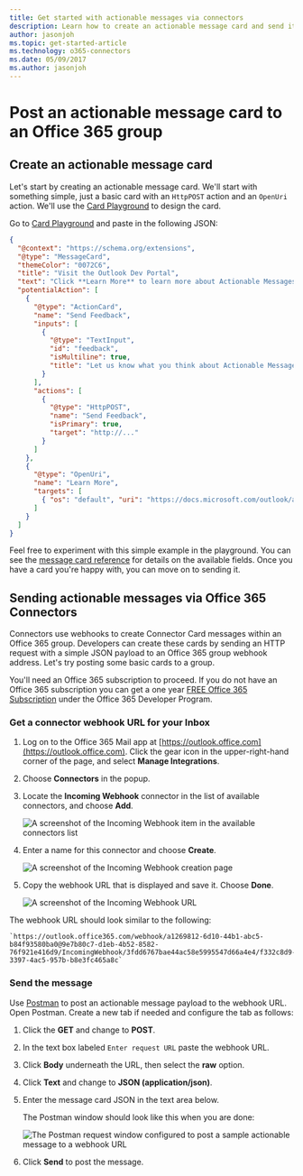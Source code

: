 ```yaml
---
title: Get started with actionable messages via connectors
description: Learn how to create an actionable message card and send it via Office 365 connectors.
author: jasonjoh
ms.topic: get-started-article
ms.technology: o365-connectors
ms.date: 05/09/2017
ms.author: jasonjoh
---
```


# Post an actionable message card to an Office 365 group

## Create an actionable message card

Let's start by creating an actionable message card. We'll start with something simple, just a basic card with an `HttpPOST` action and an `OpenUri` action. We'll use the [Card Playground](https://messagecardplayground.azurewebsites.net/) to design the card.

Go to [Card Playground](https://messagecardplayground.azurewebsites.net/) and paste in the following JSON:

```json
{
  "@context": "https://schema.org/extensions",
  "@type": "MessageCard",
  "themeColor": "0072C6",
  "title": "Visit the Outlook Dev Portal",
  "text": "Click **Learn More** to learn more about Actionable Messages!",
  "potentialAction": [
    {
      "@type": "ActionCard",
      "name": "Send Feedback",
      "inputs": [
        {
          "@type": "TextInput",
          "id": "feedback",
          "isMultiline": true,
          "title": "Let us know what you think about Actionable Messages"
        }
      ],
      "actions": [
        {
          "@type": "HttpPOST",
          "name": "Send Feedback",
          "isPrimary": true,
          "target": "http://..."
        }
      ]
    },
    {
      "@type": "OpenUri",
      "name": "Learn More",
      "targets": [
        { "os": "default", "uri": "https://docs.microsoft.com/outlook/actionable-messages" }
      ]
    }
  ]
}
```

Feel free to experiment with this simple example in the playground. You can see the [message card reference](message-card-reference.md) for details on the available fields. Once you have a card you're happy with, you can move on to sending it.

## Sending actionable messages via Office 365 Connectors

Connectors use webhooks to create Connector Card messages within an Office 365 group. Developers can create these cards by sending an HTTP request with a simple JSON payload to an Office 365 group webhook address. Let's try posting some basic cards to a group.

You'll need an Office 365 subscription to proceed. If you do not have an Office 365 subscription you can get a one year [FREE Office 365 Subscription](https://developer.microsoft.com/office/dev-program) under the Office 365 Developer Program. 

### Get a connector webhook URL for your Inbox

1. Log on to the Office 365 Mail app at [https://outlook.office.com](https://outlook.office.com). Click the gear icon in the upper-right-hand corner of the page, and select **Manage Integrations**.

1. Choose **Connectors** in the popup.

1. Locate the **Incoming Webhook** connector in the list of available connectors, and choose **Add**.

    ![A screenshot of the Incoming Webhook item in the available connectors list](images/get-started/incoming-webhook.png)

1. Enter a name for this connector and choose **Create**.

    ![A screenshot of the Incoming Webhook creation page](images/get-started/create-webhook.png)

1. Copy the webhook URL that is displayed and save it. Choose **Done**.

    ![A screenshot of the Incoming Webhook URL](images/get-started/webhook-url.png)

The webhook URL should look similar to the following:

    `https://outlook.office365.com/webhook/a1269812-6d10-44b1-abc5-b84f93580ba0@9e7b80c7-d1eb-4b52-8582-76f921e416d9/IncomingWebhook/3fdd6767bae44ac58e5995547d66a4e4/f332c8d9-3397-4ac5-957b-b8e3fc465a8c`

### Send the message

Use [Postman](https://www.getpostman.com/) to post an actionable message payload to the webhook URL. Open Postman. Create a new tab if needed and configure the tab as follows:

1. Click the **GET** and change to **POST**.

2. In the text box labeled `Enter request URL` paste the webhook URL.

3. Click **Body** underneath the URL, then select the **raw** option.

4. Click **Text** and change to **JSON (application/json)**.

5. Enter the message card JSON in the text area below.

   The Postman window should look like this when you are done:

   ![The Postman request window configured to post a sample actionable message to a webhook URL](images/get-started/postman-setup.PNG)

6. Click **Send** to post the message.